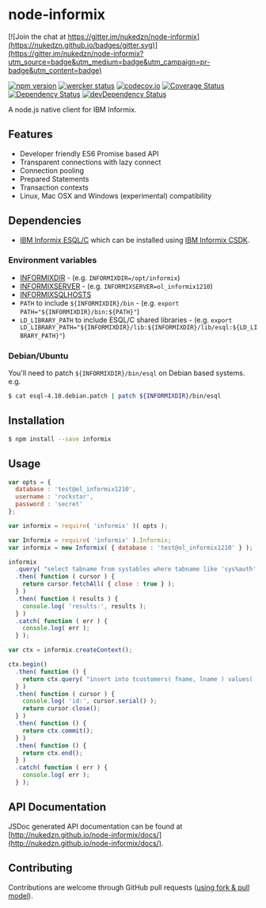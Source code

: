 node-informix
=============

[![Join the chat at https://gitter.im/nukedzn/node-informix](https://nukedzn.github.io/badges/gitter.svg)](https://gitter.im/nukedzn/node-informix?utm_source=badge&utm_medium=badge&utm_campaign=pr-badge&utm_content=badge)

[![npm version](https://img.shields.io/npm/v/informix.svg)](https://www.npmjs.com/package/informix)
[![wercker status](https://app.wercker.com/status/6f7f1a8246881c3d98acec4875280c54/s/master "wercker status")](https://app.wercker.com/project/bykey/6f7f1a8246881c3d98acec4875280c54)
[![codecov.io](https://codecov.io/github/nukedzn/node-informix/coverage.svg?branch=master)](https://codecov.io/github/nukedzn/node-informix?branch=master)
[![Coverage Status](https://coveralls.io/repos/nukedzn/node-informix/badge.svg?branch=master&service=github)](https://coveralls.io/github/nukedzn/node-informix?branch=master)
[![Dependency Status](https://david-dm.org/nukedzn/node-informix.svg)](https://david-dm.org/nukedzn/node-informix)
[![devDependency Status](https://david-dm.org/nukedzn/node-informix/dev-status.svg)](https://david-dm.org/nukedzn/node-informix#info=devDependencies)

A node.js native client for IBM Informix.


## Features

* Developer friendly ES6 Promise based API
* Transparent connections with lazy connect
* Connection pooling
* Prepared Statements
* Transaction contexts
* Linux, Mac OSX and Windows (experimental) compatibility



## Dependencies

* [IBM Informix ESQL/C](http://www-03.ibm.com/software/products/en/esqlc) which
can be installed using [IBM Informix CSDK](http://www-03.ibm.com/software/products/en/csdk).


### Environment variables

* [INFORMIXDIR](https://www-01.ibm.com/support/knowledgecenter/SSGU8G_12.1.0/com.ibm.sqlr.doc/ids_sqr_264.htm) -
(e.g. `INFORMIXDIR=/opt/informix`)
* [INFORMIXSERVER](https://www-01.ibm.com/support/knowledgecenter/SSGU8G_12.1.0/com.ibm.sqlr.doc/ids_sqr_266.htm) -
(e.g. `INFORMIXSERVER=ol_informix1210`)
* [INFORMIXSQLHOSTS](https://www-01.ibm.com/support/knowledgecenter/SSGU8G_12.1.0/com.ibm.sqlr.doc/ids_sqr_268.htm)
* `PATH` to include `${INFORMIXDIR}/bin` - (e.g. `export PATH="${INFORMIXDIR}/bin:${PATH}"`)
* `LD_LIBRARY_PATH` to include ESQL/C shared libraries -
(e.g. `export LD_LIBRARY_PATH="${INFORMIXDIR}/lib:${INFORMIXDIR}/lib/esql:${LD_LIBRARY_PATH}"`)


### Debian/Ubuntu

You'll need to patch `${INFORMIXDIR}/bin/esql` on Debian based systems.
e.g.
``` bash
$ cat esql-4.10.debian.patch | patch ${INFORMIXDIR}/bin/esql
```



## Installation

``` bash
$ npm install --save informix
```



## Usage

```js
var opts = {
  database : 'test@ol_informix1210',
  username : 'rockstar',
  password : 'secret'
};

var informix = require( 'informix' )( opts );
```

```js
var Informix = require( 'informix' ).Informix;
var informix = new Informix( { database : 'test@ol_informix1210' } );
```

```js
informix
  .query( "select tabname from systables where tabname like 'sys%auth';" )
  .then( function ( cursor ) {
    return cursor.fetchAll( { close : true } );
  } )
  .then( function ( results ) {
    console.log( 'results:', results );
  } )
  .catch( function ( err ) {
    console.log( err );
  } );
```

```js
var ctx = informix.createContext();

ctx.begin()
  .then( function () {
    return ctx.query( "insert into tcustomers( fname, lname ) values( 'John', 'Smith' );" );
  } )
  .then( function ( cursor ) {
    console.log( 'id:', cursor.serial() );
    return cursor.close();
  } )
  .then( function () {
    return ctx.commit();
  } )
  .then( function () {
    return ctx.end();
  } )
  .catch( function ( err ) {
    console.log( err );
  } );
```



## API Documentation

JSDoc generated API documentation can be found at [http://nukedzn.github.io/node-informix/docs/](http://nukedzn.github.io/node-informix/docs/).



## Contributing

Contributions are welcome through GitHub pull requests ([using fork & pull model](https://help.github.com/articles/using-pull-requests/#fork--pull)).

